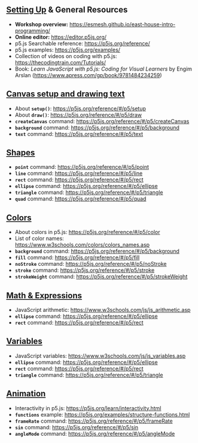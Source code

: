 ## [Setting Up](Setup.md) & General Resources
- **Workshop overview:** <a href="https://esmesh.github.io/east-house-intro-programming/" target="_blank">https://esmesh.github.io/east-house-intro-programming/</a>
- **Online editor:** <a href="https://editor.p5js.org/" target="_blank">https://editor.p5js.org/</a>
- p5.js Searchable reference: <a href="https://p5js.org/reference/" target="_blank">https://p5js.org/reference/</a>
- p5.js examples: <a href="https://p5js.org/examples/" target="_blank">https://p5js.org/examples/</a>
- Collection of videos on coding with p5.js: <a href="https://thecodingtrain.com/Tutorials/" target="_blank">https://thecodingtrain.com/Tutorials/</a>
- Book: *Learn JavaScript with p5.js: Coding for Visual Learners* by Engim Arslan (<a href="https://www.apress.com/gp/book/9781484234259" target="_blank">https://www.apress.com/gp/book/9781484234259</a>)

## [Canvas setup and drawing text](Drawing.md)
- About **`setup()`**: <a href="https://p5js.org/reference/#/p5/setup" target="_blank">https://p5js.org/reference/#/p5/setup</a>
- About **`draw()`**: <a href="https://p5js.org/reference/#/p5/draw" target="_blank">https://p5js.org/reference/#/p5/draw</a>
- **`createCanvas`** command: <a href="https://p5js.org/reference/#/p5/createCanvas" target="_blank">https://p5js.org/reference/#/p5/createCanvas</a>
- **`background`** command: <a href="https://p5js.org/reference/#/p5/background" target="_blank">https://p5js.org/reference/#/p5/background</a>
- **`text`** command: <a href="https://p5js.org/reference/#/p5/text" target="_blank">https://p5js.org/reference/#/p5/text</a>

## [Shapes](Shapes.md)
- **`point`** command: <a href="https://p5js.org/reference/#/p5/point" target="_blank">https://p5js.org/reference/#/p5/point</a>
- **`line`** command: <a href="https://p5js.org/reference/#/p5/line" target="_blank">https://p5js.org/reference/#/p5/line</a>
- **`rect`** command: <a href="https://p5js.org/reference/#/p5/rect" target="_blank">https://p5js.org/reference/#/p5/rect</a>
- **`ellipse`** command: <a href="https://p5js.org/reference/#/p5/ellipse" target="_blank">https://p5js.org/reference/#/p5/ellipse</a>
- **`triangle`** command: <a href="https://p5js.org/reference/#/p5/triangle" target="_blank">https://p5js.org/reference/#/p5/triangle</a>
- **`quad`** command: <a href="https://p5js.org/reference/#/p5/quad" target="_blank">https://p5js.org/reference/#/p5/quad</a>

## [Colors](Colors.md)
- About colors in p5.js: <a href="https://p5js.org/learn/color.html" target="_blank">https://p5js.org/reference/#/p5/color</a>
- List of color names: <a href="https://www.w3schools.com/colors/colors_names.asp" target="_blank">https://www.w3schools.com/colors/colors_names.asp</a> 
- **`background`** command: <a href="https://p5js.org/reference/#/p5/background" target="_blank">https://p5js.org/reference/#/p5/background</a>
- **`fill`** command: <a href="https://p5js.org/reference/#/p5/fill" target="_blank">https://p5js.org/reference/#/p5/fill</a>
- **`noStroke`** command: <a href="https://p5js.org/reference/#/p5/noStroke" target="_blank">https://p5js.org/reference/#/p5/noStroke</a>
- **`stroke`** command: <a href="https://p5js.org/reference/#/p5/stroke" target="_blank">https://p5js.org/reference/#/p5/stroke</a>
- **`strokeWeight`** command: <a href="https://p5js.org/reference/#/p5/strokeWeight" target="_blank">https://p5js.org/reference/#/p5/strokeWeight</a>

## [Math & Expressions](Expressions.md)
- JavaScript arithmetic: <a href="https://www.w3schools.com/js/js_arithmetic.asp" target="_blank">https://www.w3schools.com/js/js_arithmetic.asp</a>
- **`ellipse`** command: <a href="https://p5js.org/reference/#/p5/ellipse" target="_blank">https://p5js.org/reference/#/p5/ellipse</a>
- **`rect`** command: <a href="https://p5js.org/reference/#/p5/rect" target="_blank">https://p5js.org/reference/#/p5/rect</a>

## [Variables](Variables.md)
- JavaScript variables: <a href="https://www.w3schools.com/js/js_variables.asp" target="_blank">https://www.w3schools.com/js/js_variables.asp</a>
- **`ellipse`** command: <a href="https://p5js.org/reference/#/p5/ellipse" target="_blank">https://p5js.org/reference/#/p5/ellipse</a>
- **`rect`** command: <a href="https://p5js.org/reference/#/p5/rect" target="_blank">https://p5js.org/reference/#/p5/rect</a>
- **`triangle`** command: <a href="https://p5js.org/reference/#/p5/triangle" target="_blank">https://p5js.org/reference/#/p5/triangle</a>

## [Animation](Animation.md)
- Interactivity in p5.js: <a href="https://p5js.org/learn/interactivity.html" target="_blank">https://p5js.org/learn/interactivity.html</a>
- **`functions`** example: <a href="https://p5js.org/examples/structure-functions.html">https://p5js.org/examples/structure-functions.html</a>
- **`frameRate`** command: <a href="https://p5js.org/reference/#/p5/frameRate">https://p5js.org/reference/#/p5/frameRate</a>
- **`sin`** command: <a href="https://p5js.org/reference/#/p5/sin">https://p5js.org/reference/#/p5/sin</a>
- **`angleMode`** command: <a href="https://p5js.org/reference/#/p5/angleMode">https://p5js.org/reference/#/p5/angleMode</a>
